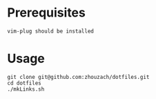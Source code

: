 Prerequisites
========
    vim-plug should be installed

Usage
========
    git clone git@github.com:zhouzach/dotfiles.git
    cd dotfiles
    ./mkLinks.sh
